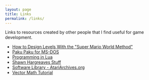 ```yaml
---
layout: page
title: Links
permalink: /links/
---
```


Links to resources created by other people that I find useful for game 
development.

- [How to Design Levels With the "Super Mario World Method"](https://gamedevelopment.tutsplus.com/articles/how-to-design-levels-with-the-super-mario-world-method--cms-25177)
- [Paku Paku for MS-DOS](https://deathshadow.com/pakuPaku)
- [Programming in Lua](https://www.lua.org/pil/contents.html)
- [Shawn Hargreaves Stuff](https://shawnhargreaves.com/)
- [Software Library - AtariArchives.org](https://www.atariarchives.org/swlibrary/)
- [Vector Math Tutorial](https://2dengine.com/?p=vectors)
